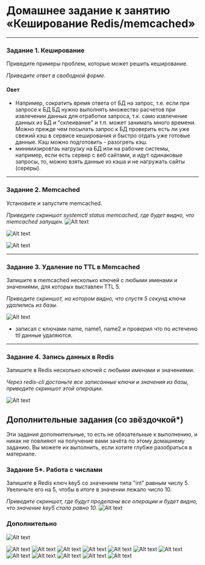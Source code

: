 # Домашнее задание к занятию «Кеширование Redis/memcached»

---

### Задание 1. Кеширование 

Приведите примеры проблем, которые может решить кеширование. 

*Приведите ответ в свободной форме.*

#### Овет 

* Например, сократить время ответа от БД на запрос, т.е. если при запросе к БД БД нужно выполнять множество расчетов при извлечении данных для отработки запроса, т.к. само извлечение данных из БД и "склеивание" и т.п. может занимать много времени. Можно прежде чем посылать запрос к БД проверить есть ли уже свежий кэш в сервисе кеширования и быстро отдать уже готовые данные.
Кэш можно подготовить - разогреть кэш.
* минимизировтаь нагрузку на БД или на рабочие системы, например, если есть сервер с веб сайтами, и идут одинаковые запросы, то, можно взять данные из кэша и не нагружать сайты (сереры).

---

### Задание 2. Memcached

Установите и запустите memcached.

*Приведите скриншот systemctl status memcached, где будет видно, что memcached запущен.*
![Alt text](image-1.png)

![Alt text](image-3.png)

![Alt text](image.png)

---

### Задание 3. Удаление по TTL в Memcached

Запишите в memcached несколько ключей с любыми именами и значениями, для которых выставлен TTL 5. 

*Приведите скриншот, на котором видно, что спустя 5 секунд ключи удалились из базы.*

![Alt text](image-4.png)

- записал с ключами name, name1, name2  и проверил что по истеченю ttl данные удаляются.

---

### Задание 4. Запись данных в Redis

Запишите в Redis несколько ключей с любыми именами и значениями. 

*Через redis-cli достаньте все записанные ключи и значения из базы, приведите скриншот этой операции.*

![Alt text](image-5.png)


## Дополнительные задания (со звёздочкой*)
Эти задания дополнительные, то есть не обязательные к выполнению, и никак не повлияют на получение вами зачёта по этому домашнему заданию. Вы можете их выполнить, если хотите глубже разобраться в материале.

### Задание 5*. Работа с числами 

Запишите в Redis ключ key5 со значением типа "int" равным числу 5. Увеличьте его на 5, чтобы в итоге в значении лежало число 10.  

*Приведите скриншот, где будут проделаны все операции и будет видно, что значение key5 стало равно 10.*
![Alt text](image-6.png)

### Дополнительно

![Alt text](image-7.png)

![Alt text](image-8.png)
![Alt text](image-9.png)
![Alt text](image-10.png)
![Alt text](image-11.png)
![Alt text](image-12.png)
![Alt text](image-13.png)
![Alt text](image-14.png)
![Alt text](image-16.png)
![Alt text](image-17.png)
![Alt text](image-15.png)
![Alt text](image-18.png)
![Alt text](image-20.png)
